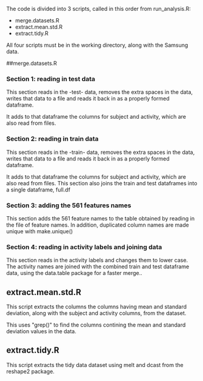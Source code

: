 The code is divided into 3 scripts, called in this order from
run_analysis.R:

* merge.datasets.R
* extract.mean.std.R
* extract.tidy.R

All four scripts must be in the working directory, along with the 
Samsung data.


##merge.datasets.R

### Section 1: reading in test data

This section reads in the -test- data, removes the extra
spaces in the data, writes that data to a file and reads
it back in as a properly formed dataframe. 

It adds to that dataframe the columns for subject and
activity, which are also read from files.


### Section 2: reading in train data

This section reads in the -train- data, removes the extra
spaces in the data, writes that data to a file and reads
it back in as a properly formed dataframe. 

It adds to that dataframe the columns for subject and
activity, which are also read from files.
This section also joins the train and test dataframes into
a single dataframe, full.df


### Section 3: adding the 561 features names 

This section adds the 561 feature names to the table 
obtained by reading in the file of feature names. In 
addition, duplicated column names are made unique with make.unique()


### Section 4: reading in activity labels and joining data

This section reads in the activity labels and changes them to
lower case. The activity names are joined with the combined
train and test dataframe data, using the data.table package 
for a faster merge..


## extract.mean.std.R

This script extracts the columns the columns 
having mean and standard deviation, along with the 
subject and activity columns, from the dataset. 

This uses "grep()" to find the columns contining the mean
and standard deviation values in the data.


## extract.tidy.R

This script extracts the tidy data dataset using melt and 
dcast from the reshape2 package. 

